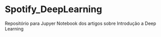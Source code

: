 # Spotify_DeepLearning
Repositório para Jupyer Notebook dos artigos sobre Introdução a Deep Learning
